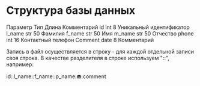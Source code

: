 # Структура базы данных #

Параметр	Тип	    Длина	    Комментарий
id	        int	    8           Уникальный идентификатор 
l_name	    str	    50	        Фамилия
f_name	    str	    50	        Имя
m_name	    str	    50	        Отчество
phone	    int	    16	        Контактный телефон
Comment	    date    8	        Комментарий

Запись в файл осуществляется в строку - для каждой отдельной записи своя строка. В качестве разделителя в строке используем "::", например:

id::l_name::f_name::p_name::phone::comment


